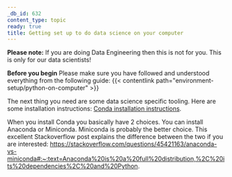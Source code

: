 ```yaml
---
_db_id: 632
content_type: topic
ready: true
title: Getting set up to do data science on your computer
---
```


**Please note:** If you are doing Data Engineering then this is not for you. This is only for our data scientists!

**Before you begin** Please make sure you have followed and understood everything from the following guide: {{< contentlink path="environment-setup/python-on-computer" >}}

The next thing you need are some data science specific tooling. Here are some installation instructions: [Conda installation instructions](https://conda.io/projects/conda/en/latest/user-guide/install/index.html). 

When you install Conda you basically have 2 choices. You can install Anaconda or Miniconda. Miniconda is probably the better choice. This excellent Stackoverflow post explains the difference between the two if you are interested: https://stackoverflow.com/questions/45421163/anaconda-vs-miniconda#:~:text=Anaconda%20is%20a%20full%20distribution,%2C%20its%20dependencies%2C%20and%20Python.